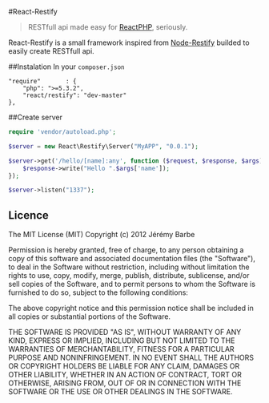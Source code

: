 #React-Restify

> RESTfull api made easy for [ReactPHP](http://nodephp.org/), seriously.

React-Restify is a small framework inspired from [Node-Restify](http://mcavage.github.com/node-restify/) builded to easily create RESTfull api.

##Instalation
In your `composer.json`


    "require"       : {
        "php": ">=5.3.2",
        "react/restify": "dev-master"
    },


##Create server
```php
require 'vendor/autoload.php';

$server = new React\Restify\Server("MyAPP", "0.0.1");

$server->get('/hello/[name]:any', function ($request, $response, $args) {
    $response->write("Hello ".$args['name']);
});

$server->listen("1337");
```

Licence
---

The MIT License (MIT) Copyright (c) 2012 Jérémy Barbe

Permission is hereby granted, free of charge, to any person obtaining a copy of this software and associated documentation files (the "Software"), to deal in the Software without restriction, including without limitation the rights to use, copy, modify, merge, publish, distribute, sublicense, and/or sell copies of the Software, and to permit persons to whom the Software is furnished to do so, subject to the following conditions:

The above copyright notice and this permission notice shall be included in all copies or substantial portions of the Software.

THE SOFTWARE IS PROVIDED "AS IS", WITHOUT WARRANTY OF ANY KIND, EXPRESS OR IMPLIED, INCLUDING BUT NOT LIMITED TO THE WARRANTIES OF MERCHANTABILITY, FITNESS FOR A PARTICULAR PURPOSE AND NONINFRINGEMENT. IN NO EVENT SHALL THE AUTHORS OR COPYRIGHT HOLDERS BE LIABLE FOR ANY CLAIM, DAMAGES OR OTHER LIABILITY, WHETHER IN AN ACTION OF CONTRACT, TORT OR OTHERWISE, ARISING FROM, OUT OF OR IN CONNECTION WITH THE SOFTWARE OR THE USE OR OTHER DEALINGS IN THE SOFTWARE.
